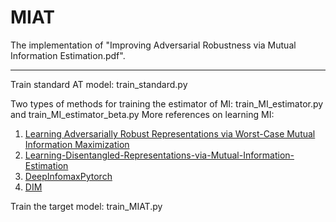 # MIAT
The implementation of "Improving Adversarial Robustness via Mutual Information Estimation.pdf". 

-------------------------------------------------


Train standard AT model: train_standard.py

Two types of methods for training the estimator of MI: train_MI_estimator.py and train_MI_estimator_beta.py
More references on learning MI: 
1. [Learning Adversarially Robust Representations via Worst-Case Mutual Information Maximization](https://github.com/schzhu/learning-adversarially-robust-representations)
2. [Learning-Disentangled-Representations-via-Mutual-Information-Estimation](https://github.com/MehdiZouitine/Learning-Disentangled-Representations-via-Mutual-Information-Estimation)
3. [DeepInfomaxPytorch](https://github.com/DuaneNielsen/DeepInfomaxPytorch)
4. [DIM](https://github.com/rdevon/DIM)

Train the target model: train_MIAT.py

